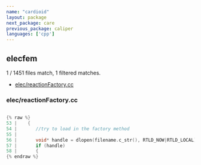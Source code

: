 ```yaml
---
name: "cardioid"
layout: package
next_package: care
previous_package: caliper
languages: ['cpp']
---
```

## elecfem
1 / 1451 files match, 1 filtered matches.

 - [elec/reactionFactory.cc](#elecreactionfactorycc)

### elec/reactionFactory.cc

```cpp

{% raw %}
53 |    {
54 |       //try to load in the factory method
55 |       
56 |       void* handle = dlopen(filename.c_str(), RTLD_NOW|RTLD_LOCAL);
57 |       if (handle)
58 |       {
{% endraw %}

```